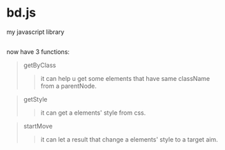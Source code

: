 # bd.js
my javascript library
##
now have 3 functions:
>getByClass
>>it can help u get some elements that have same className from a parentNode.

>getStyle
>>it can get a elements' style from css.

>startMove
>>it can let a result that change a elements' style to a target aim.

